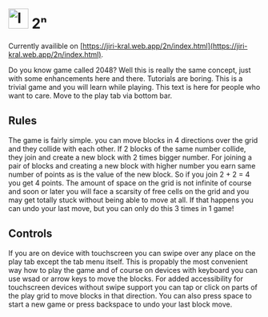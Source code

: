 # <img src="https://jiri-kral.web.app/2n/favicon.png" alt="logo" height="40px"/> 2ⁿ

Currently availible on [https://jiri-kral.web.app/2n/index.html](https://jiri-kral.web.app/2n/index.html).

Do you know game called 2048? Well this is really the same concept, just with some enhancements here and there. Tutorials are boring. This is a trivial game and you will learn while playing. This text is here for people who want to care. Move to the play tab via bottom bar.

## Rules
The game is fairly simple. you can move blocks in 4 directions over the grid and they collide with each other. If 2 blocks of the same number collide, they join and create a new block with 2 times bigger number. For joining a pair of blocks and creating a new block with higher number you earn same number of points as is the value of the new block. So if you join 2 + 2 = 4 you get 4 points.
The amount of space on the grid is not infinite of course and soon or later you will face a scarsity of free cells on the grid and you may get totally stuck without being able to move at all. If that happens you can undo your last move, but you can only do this 3 times in 1 game!

## Controls
If you are on device with touchscreen you can swipe over any place on the play tab except the tab menu itself. This is propably the most convenient way how to play the game and of course on devices with keyboard you can use wsad or arrow keys to move the blocks.
For added accessibility for touchscreen devices without swipe support you can tap or click on parts of the play grid to move blocks in that direction. You can also press space to start a new game or press backspace to undo your last block move.

